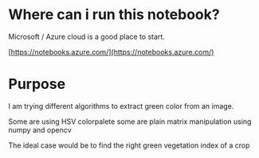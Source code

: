Where can i run this notebook?
===

Microsoft / Azure cloud is a good place to start.

[https://notebooks.azure.com/](https://notebooks.azure.com/)




Purpose
===
I am trying different algorithms to extract green color from an image.

Some are using HSV colorpalete some are plain matrix manipulation using numpy and opencv

The ideal case would be to find the right green vegetation index of a crop


